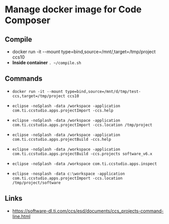 # Manage docker image for Code Composer

## Compile
- docker run -it --mount type=bind,source=/mnt/<local>,target=/tmp/project ccs10
- **Inside container** `. ~/compile.sh` 

## Commands
- `docker run -it --mount type=bind,source=/mnt/d/tmp/test-ccs,target=/tmp/project ccs10`

- `eclipse -noSplash -data /workspace -application com.ti.ccstudio.apps.projectImport -ccs.help`

- `eclipse -noSplash -data /workspace -application com.ti.ccstudio.apps.projectImport -ccs.location /tmp/project`

- `eclipse -noSplash -data /workspace -application com.ti.ccstudio.apps.projectBuild -ccs.help`

- `eclipse -noSplash -data /workspace -application com.ti.ccstudio.apps.projectBuild -ccs.projects software_v6.x`

- `eclipse -noSplash -data /workspace com.ti.ccstudio.apps.inspect` 

- `eclipse -nosplash -data c:\workspace -application com.ti.ccstudio.apps.projectImport -ccs.location /tmp/project/software`

## Links
- https://software-dl.ti.com/ccs/esd/documents/ccs_projects-command-line.html